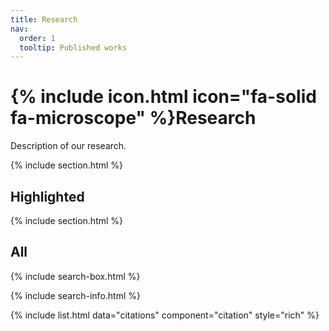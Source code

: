 ```yaml
---
title: Research
nav:
  order: 1
  tooltip: Published works
---
```


# {% include icon.html icon="fa-solid fa-microscope" %}Research

Description of our research.

{% include section.html %}

## Highlighted

{% include section.html %}

## All

{% include search-box.html %}

{% include search-info.html %}

{% include list.html data="citations" component="citation" style="rich" %}
